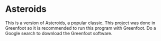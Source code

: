# Asteroids
This is a version of Asteroids, a popular classic. This project was done in Greenfoot so it is recommended to 
run this program with Greenfoot. Do a Google search to download the Greenfoot software.
